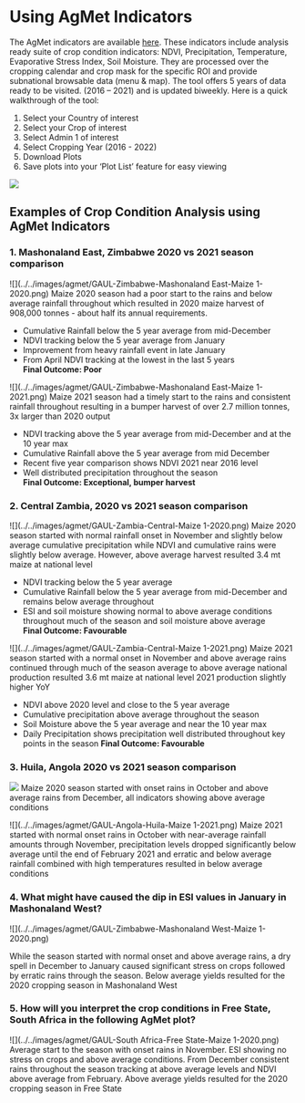 # Using AgMet Indicators

The AgMet indicators are available [here](https://cropmonitor.org/tools/agmet/
). These indicators include analysis ready suite of crop condition indicators: NDVI, Precipitation, Temperature, 
Evaporative Stress Index, Soil Moisture. They are processed over the cropping calendar and crop mask for the specific ROI and provide subnational browsable data (menu & map). 
The tool offers 5 years of data ready to be visited. (2016 – 2021) and is updated biweekly. Here is a quick walkthrough of the tool:

1. Select your Country of interest 
2. Select your Crop of interest 
3. Select Admin 1 of interest 
4. Select Cropping Year (2016 - 2022)
5. Download Plots  
6. Save plots into your ‘Plot List’ feature for easy viewing

![](../../images/agmet/agmet_walkthrough.png)

## Examples of Crop Condition Analysis using AgMet Indicators

### 1. Mashonaland East, Zimbabwe 2020 vs 2021 season comparison 

![](../../images/agmet/GAUL-Zimbabwe-Mashonaland East-Maize 1-2020.png)
Maize 2020 season had a poor start to the rains and below average rainfall throughout which resulted in 2020 maize harvest of 908,000 tonnes - about half its annual requirements.   
* Cumulative Rainfall below the 5 year average from mid-December
* NDVI tracking below the 5 year average from January 
* Improvement from heavy rainfall event in late January
* From April NDVI tracking at the lowest in the last 5 years  
**Final Outcome: Poor**

![](../../images/agmet/GAUL-Zimbabwe-Mashonaland East-Maize 1-2021.png)
Maize 2021 season had a timely start to the rains and consistent rainfall throughout resulting in a bumper harvest of over 2.7 million tonnes, 3x larger than 2020 output

* NDVI tracking above the 5 year average from mid-December and at the 10 year max
* Cumulative Rainfall above the 5 year average from mid December 
* Recent five year comparison shows NDVI  2021 near 2016 level 
* Well distributed precipitation throughout the season  
**Final Outcome: Exceptional, bumper harvest**


### 2. Central Zambia, 2020 vs 2021 season comparison

![](../../images/agmet/GAUL-Zambia-Central-Maize 1-2020.png)
Maize 2020 season started with normal rainfall onset in November and slightly below average cumulative precipitation while NDVI and cumulative rains were slightly below average. However, above average harvest resulted 3.4 mt maize at national level
* NDVI tracking below the 5 year average 
* Cumulative Rainfall below the 5 year average from mid-December and remains below average throughout 
* ESI and soil moisture showing normal to above average conditions throughout much of the season and soil moisture above average   
**Final Outcome: Favourable**

![](../../images/agmet/GAUL-Zambia-Central-Maize 1-2021.png)
Maize 2021 season started with a normal onset in November and above average rains continued through much of the season average to above average national production resulted 3.6 mt maize at national level 
2021 production slightly higher YoY
* NDVI above 2020 level and close to the 5 year average
* Cumulative precipitation above average throughout the season 
* Soil Moisture above the 5 year average and near the 10 year max
* Daily Precipitation  shows precipitation well distributed throughout key points in the season
**Final Outcome: Favourable** 

### 3. Huila, Angola 2020 vs 2021 season comparison
![](../../images/agmet/GAUL_Angola_Huila_Maize_1_2020.jpg)
Maize 2020 season started with onset rains in October and above average rains from December, all indicators showing above average conditions

![](../../images/agmet/GAUL-Angola-Huila-Maize 1-2021.png)
Maize 2021 started with normal onset rains in October with near-average rainfall amounts through November, precipitation levels dropped significantly below average until the end of February 2021 and erratic and below average rainfall combined with high temperatures resulted in below average conditions 

### 4. What might have caused the dip in ESI values in January in Mashonaland West?
![](../../images/agmet/GAUL-Zimbabwe-Mashonaland West-Maize 1-2020.png)

While the season started with normal onset and above average rains, a dry spell in December to January caused significant stress on crops followed by erratic rains through the season. Below average yields resulted for the 2020 cropping season in Mashonaland West

### 5. How will you interpret the crop conditions in Free State, South Africa in the following AgMet plot?

![](../../images/agmet/GAUL-South Africa-Free State-Maize 1-2020.png)
Average start to the season with onset rains in November. ESI showing no stress on crops and above average conditions. From December consistent rains throughout the season tracking at above average levels and NDVI above average from February. Above average yields resulted for the 2020 cropping season in Free State 
